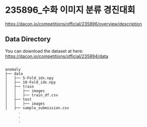 # 235896_수화 이미지 분류 경진대회

https://dacon.io/competitions/official/235896/overview/description


## Data Directory
You can download the dataset at here: https://dacon.io/competitions/official/235894/data
<pre><code>
anomaly
├── data
│   ├── 5-Fold_idx.npy
│   ├── 10-Fold_idx.npy
│   ├── train
│   │   ├── images
│   │   ├── train_df.csv
│   ├── test
│   │   ├── images
│   ├── sample_submission.csv
      .
      .
      .
</code></pre>
